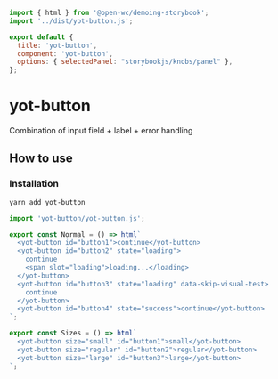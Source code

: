 ```js script
import { html } from '@open-wc/demoing-storybook';
import '../dist/yot-button.js';

export default {
  title: 'yot-button',
  component: 'yot-button',
  options: { selectedPanel: "storybookjs/knobs/panel" },
};
```

# yot-button

Combination of input field + label + error handling

## How to use

### Installation

```bash
yarn add yot-button
```

```js
import 'yot-button/yot-button.js';
```

```js preview-story
export const Normal = () => html`
  <yot-button id="button1">continue</yot-button>
  <yot-button id="button2" state="loading">
    continue
    <span slot="loading">loading...</loading>
  </yot-button>
  <yot-button id="button3" state="loading" data-skip-visual-test>
    continue
  </yot-button>
  <yot-button id="button4" state="success">continue</yot-button>
`;
`````

```js preview-story
export const Sizes = () => html`
  <yot-button size="small" id="button1">small</yot-button>
  <yot-button size="regular" id="button2">regular</yot-button>
  <yot-button size="large" id="button3">large</yot-button>
`;
```

